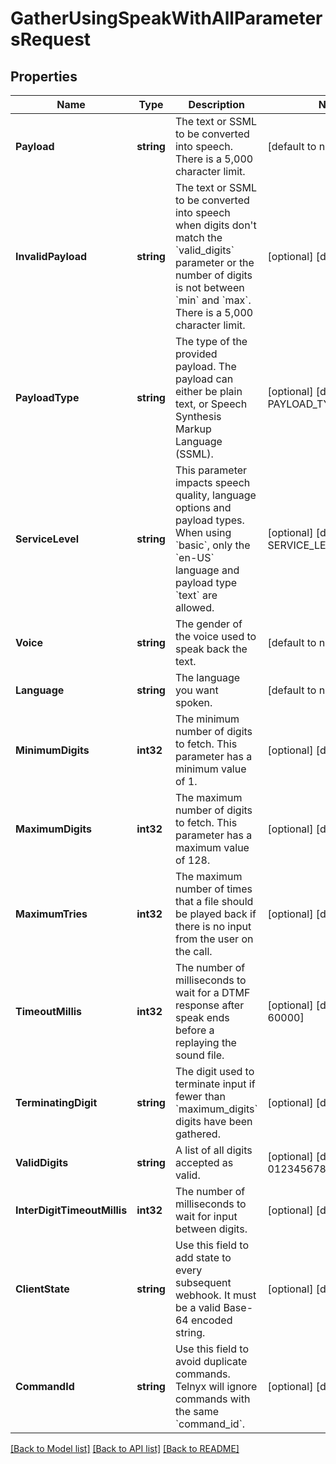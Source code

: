# GatherUsingSpeakWithAllParametersRequest

## Properties
Name | Type | Description | Notes
------------ | ------------- | ------------- | -------------
**Payload** | **string** | The text or SSML to be converted into speech. There is a 5,000 character limit. | [default to null]
**InvalidPayload** | **string** | The text or SSML to be converted into speech when digits don&#x27;t match the &#x60;valid_digits&#x60; parameter or the number of digits is not between &#x60;min&#x60; and &#x60;max&#x60;. There is a 5,000 character limit. | [optional] [default to null]
**PayloadType** | **string** | The type of the provided payload. The payload can either be plain text, or Speech Synthesis Markup Language (SSML). | [optional] [default to PAYLOAD_TYPE.TEXT]
**ServiceLevel** | **string** | This parameter impacts speech quality, language options and payload types. When using &#x60;basic&#x60;, only the &#x60;en-US&#x60; language and payload type &#x60;text&#x60; are allowed. | [optional] [default to SERVICE_LEVEL.PREMIUM]
**Voice** | **string** | The gender of the voice used to speak back the text. | [default to null]
**Language** | **string** | The language you want spoken. | [default to null]
**MinimumDigits** | **int32** | The minimum number of digits to fetch. This parameter has a minimum value of 1. | [optional] [default to 1]
**MaximumDigits** | **int32** | The maximum number of digits to fetch. This parameter has a maximum value of 128. | [optional] [default to 128]
**MaximumTries** | **int32** | The maximum number of times that a file should be played back if there is no input from the user on the call. | [optional] [default to 3]
**TimeoutMillis** | **int32** | The number of milliseconds to wait for a DTMF response after speak ends before a replaying the sound file. | [optional] [default to 60000]
**TerminatingDigit** | **string** | The digit used to terminate input if fewer than &#x60;maximum_digits&#x60; digits have been gathered. | [optional] [default to #]
**ValidDigits** | **string** | A list of all digits accepted as valid. | [optional] [default to 0123456789#*]
**InterDigitTimeoutMillis** | **int32** | The number of milliseconds to wait for input between digits. | [optional] [default to 5000]
**ClientState** | **string** | Use this field to add state to every subsequent webhook. It must be a valid Base-64 encoded string. | [optional] [default to null]
**CommandId** | **string** | Use this field to avoid duplicate commands. Telnyx will ignore commands with the same &#x60;command_id&#x60;. | [optional] [default to null]

[[Back to Model list]](../README.md#documentation-for-models) [[Back to API list]](../README.md#documentation-for-api-endpoints) [[Back to README]](../README.md)

